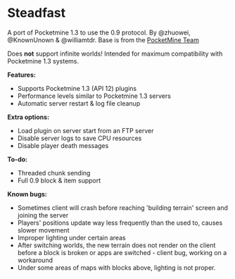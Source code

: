 Steadfast
===============

A port of Pocketmine 1.3 to use the 0.9 protocol. By @zhuowei, @KnownUnown & @williamtdr. Base is from the [PocketMine Team](https://github.com/Pocketmine)

Does __not__ support infinite worlds! Intended for maximum compatibility with Pocketmine 1.3 systems.

__Features:__
* Supports Pocketmine 1.3 (API 12) plugins
* Performance levels similar to Pocketmine 1.3 servers
* Automatic server restart & log file cleanup

__Extra options:__
* Load plugin on server start from an FTP server
* Disable server logs to save CPU resources
* Disable player death messages

__To-do:__
* Threaded chunk sending
* Full 0.9 block & item support

__Known bugs:__
* Sometimes client will crash before reaching 'building terrain' screen and joining the server
* Players' positions update way less frequently than the used to, causes slower movement
* Improper lighting under certain areas
* After switching worlds, the new terrain does not render on the client before a block is broken or apps are switched - client bug, working on a workaround
* Under some areas of maps with blocks above, lighting is not proper.